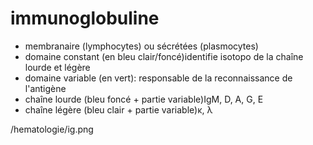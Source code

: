 # immunoglobuline



- membranaire (lymphocytes) ou sécrétées (plasmocytes) 
- domaine constant (en bleu clair/foncé)identifie isotopo de la chaîne lourde et légère 
- domaine variable (en vert): responsable de la reconnaissance de l'antigène 
- chaîne lourde (bleu foncé + partie variable)IgM, D, A, G, E 
- chaîne légère (bleu clair + partie variable)κ, λ 

 
/hematologie/ig.png


